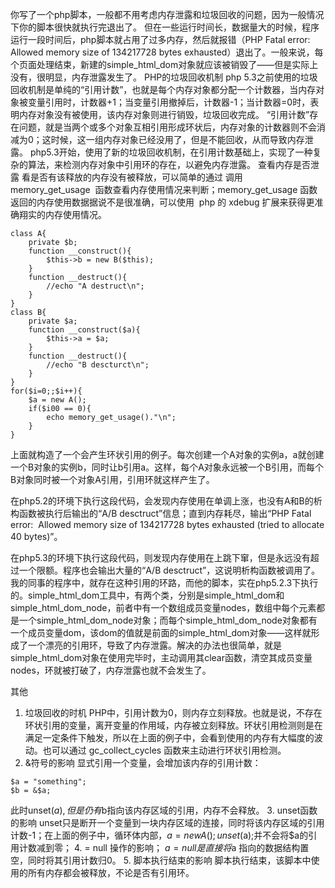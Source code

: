 你写了一个php脚本，一般都不用考虑内存泄露和垃圾回收的问题，因为一般情况下你的脚本很快就执行完退出了。
但在一些运行时间长，数据量大的时候，程序运行一段时间后，php脚本就占用了过多内存，然后就报错（PHP Fatal error: Allowed memory size of 134217728 bytes exhausted）退出了。一般来说，每个页面处理结束，新建的simple_html_dom对象就应该被销毁了——但是实际上没有，很明显，内存泄露发生了。
PHP的垃圾回收机制
php 5.3之前使用的垃圾回收机制是单纯的“引用计数”，也就是每个内存对象都分配一个计数器，当内存对象被变量引用时，计数器+1；当变量引用撤掉后，计数器-1；当计数器=0时，表明内存对象没有被使用，该内存对象则进行销毁，垃圾回收完成。
“引用计数”存在问题，就是当两个或多个对象互相引用形成环状后，内存对象的计数器则不会消减为0；这时候，这一组内存对象已经没用了，但是不能回收，从而导致内存泄露。
php5.3开始，使用了新的垃圾回收机制，在引用计数基础上，实现了一种复杂的算法，来检测内存对象中引用环的存在，以避免内存泄露。
查看内存是否泄露
看是否有该释放的内存没有被释放，可以简单的通过 调用  memory_get_usage  函数查看内存使用情况来判断；memory_get_usage 函数返回的内存使用数据据说不是很准确，可以使用  php 的 xdebug 扩展来获得更准确翔实的内存使用情况。
```
class A{
    private $b;
    function __construct(){
        $this->b = new B($this);
    }
    function __destruct(){
        //echo "A destruct\n";
    }
}
class B{
    private $a;
    function __construct($a){
        $this->a = $a;
    }
    function __destruct(){
        //echo "B descturct\n";
    }
}
for($i=0;;$i++){
    $a = new A();
    if($i00 == 0){
        echo memory_get_usage()."\n";
    }
}
```
上面就构造了一个会产生环状引用的例子。每次创建一个A对象的实例a，a就创建一个B对象的实例b，同时让b引用a。这样，每个A对象永远被一个B引用，而每个B对象同时被一个对象A引用，引用环就这样产生了。
        
在php5.2的环境下执行这段代码，会发现内存使用在单调上涨，也没有A和B的析构函数被执行后输出的“A/B desctruct”信息；直到内存耗尽，输出“PHP Fatal error:  Allowed memory size of 134217728 bytes exhausted (tried to allocate 40 bytes)”。

在php5.3的环境下执行这段代码，则发现内存使用在上跳下窜，但是永远没有超过一个限额。程序也会输出大量的“A/B desctruct”，这说明析构函数被调用了。
我的同事的程序中，就存在这种引用的环路，而他的脚本，实在php5.2.3下执行的。simple_html_dom工具中，有两个类，分别是simple_html_dom和simple_html_dom_node，前者中有一个数组成员变量nodes，数组中每个元素都是一个simple_html_dom_node对象；而每个simple_html_dom_node对象都有一个成员变量dom，该dom的值就是前面的simple_html_dom对象——这样就形成了一个漂亮的引用环，导致了内存泄露。解决的办法也很简单，就是simple_html_dom对象在使用完毕时，主动调用其clear函数，清空其成员变量nodes，环就被打破了，内存泄露也就不会发生了。

其他
1. 垃圾回收的时机
PHP中，引用计数为0，则内存立刻释放。也就是说，不存在环状引用的变量，离开变量的作用域，内存被立刻释放。环状引用检测则是在满足一定条件下触发，所以在上面的例子中，会看到使用的内存有大幅度的波动。也可以通过 gc_collect_cycles 函数来主动进行环状引用检测。
2. &符号的影响
显式引用一个变量，会增加该内存的引用计数：
```
$a = "something";
$b = &$a;
```
此时unset($a), 但是仍有$b指向该内存区域的引用，内存不会释放。
3. unset函数的影响
unset只是断开一个变量到一块内存区域的连接，同时将该内存区域的引用计数-1；在上面的例子中，循环体内部，$a=new A(); unset($a);并不会将$a的引用计数减到零；
4. = null 操作的影响；
$a = null 是直接将$a 指向的数据结构置空，同时将其引用计数归0。
5. 脚本执行结束的影响
脚本执行结束，该脚本中使用的所有内存都会被释放，不论是否有引用环。
